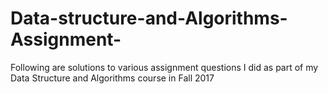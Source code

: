 # Data-structure-and-Algorithms-Assignment-
Following are solutions to various assignment questions I did as part of my Data Structure and Algorithms course in Fall 2017
